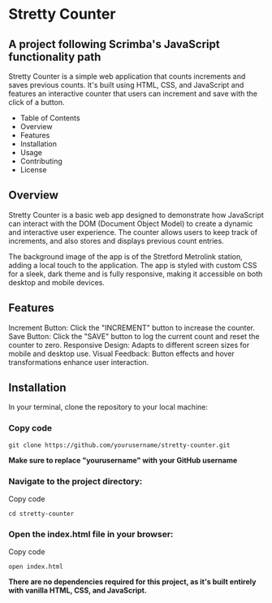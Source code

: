 # Stretty Counter
## A project following Scrimba's JavaScript functionality path

Stretty Counter is a simple web application that counts increments and saves previous counts. It's built using HTML, CSS, and JavaScript and features an interactive counter that users can increment and save with the click of a button.

- Table of Contents
- Overview
- Features
- Installation
- Usage
- Contributing
- License

## Overview
Stretty Counter is a basic web app designed to demonstrate how JavaScript can interact with the DOM (Document Object Model) to create a dynamic and interactive user experience. The counter allows users to keep track of increments, and also stores and displays previous count entries.

The background image of the app is of the Stretford Metrolink station, adding a local touch to the application. The app is styled with custom CSS for a sleek, dark theme and is fully responsive, making it accessible on both desktop and mobile devices.

## Features
Increment Button: Click the "INCREMENT" button to increase the counter.
Save Button: Click the "SAVE" button to log the current count and reset the counter to zero.
Responsive Design: Adapts to different screen sizes for mobile and desktop use.
Visual Feedback: Button effects and hover transformations enhance user interaction.

## Installation
In your terminal, clone the repository to your local machine:

### Copy code
```
git clone https://github.com/yourusername/stretty-counter.git
```
**Make sure to replace "yourusername" with your GitHub username**

### Navigate to the project directory:

Copy code
```
cd stretty-counter
```

### Open the index.html file in your browser:

Copy code
```
open index.html
```

**There are no dependencies required for this project, as it's built entirely with vanilla HTML, CSS, and JavaScript.**
